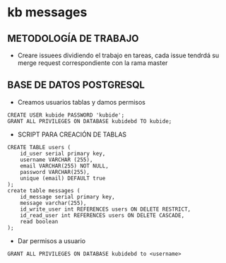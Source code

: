 # kb messages
## METODOLOGÍA DE TRABAJO
* Creare issuees dividiendo el trabajo en tareas, cada issue tendrdá su merge request correspondiente con la rama master

## BASE DE DATOS POSTGRESQL
* Creamos usuarios tablas y damos permisos
```
CREATE USER kubide PASSWORD 'kubide';
GRANT ALL PRIVILEGES ON DATABASE kubidebd TO kubide;
```
* SCRIPT PARA CREACIÓN DE TABLAS
```
CREATE TABLE users (
    id_user serial primary key,
    username VARCHAR (255),
    email VARCHAR(255) NOT NULL,
    password VARCHAR(255),
    unique (email) DEFAULT true
);  
create table messages (
	id_message serial primary key,
	message varchar(255),
	id_write_user int REFERENCES users ON DELETE RESTRICT,
	id_read_user int REFERENCES users ON DELETE CASCADE, 
	read boolean
);	

```
* Dar permisos a usuario
```
GRANT ALL PRIVILEGES ON DATABASE kubidebd to <username>
```

